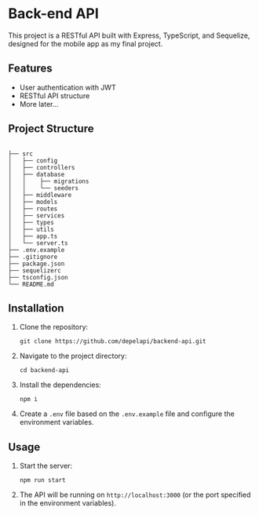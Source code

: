 # Back-end API

This project is a RESTful API built with Express, TypeScript, and Sequelize, designed for the mobile app as my final project.

## Features

- User authentication with JWT
- RESTful API structure
- More later...

## Project Structure

```

├── src
│   ├── config
│   ├── controllers
│   ├── database
│   │    ├── migrations
│   │    └── seeders
│   ├── middleware
│   ├── models
│   ├── routes
│   ├── services
│   ├── types
│   ├── utils
│   ├── app.ts
│   └── server.ts
├── .env.example
├── .gitignore
├── package.json
├── sequelizerc
├── tsconfig.json
└── README.md
```

## Installation

1. Clone the repository:

   ```
   git clone https://github.com/depelapi/backend-api.git
   ```

2. Navigate to the project directory:

   ```
   cd backend-api
   ```

3. Install the dependencies:

   ```
   npm i
   ```

4. Create a `.env` file based on the `.env.example` file and configure the environment variables.

## Usage

1. Start the server:

   ```
   npm run start
   ```

2. The API will be running on `http://localhost:3000` (or the port specified in the environment variables).